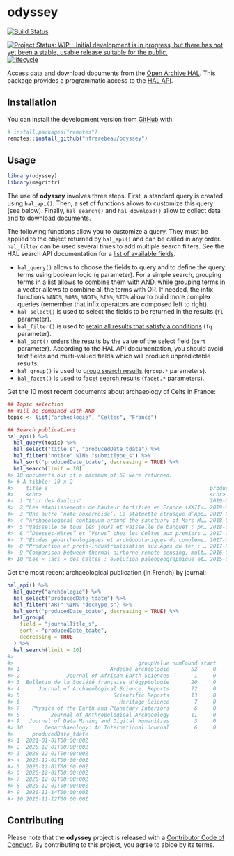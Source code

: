 
<!-- README.md is generated from README.Rmd. Please edit that file -->

# odyssey

<!-- badges: start -->

[![Build
Status](https://travis-ci.org/nfrerebeau/odyssey.svg?branch=master)](https://travis-ci.org/nfrerebeau/odyssey)

[![Project Status: WIP – Initial development is in progress, but there
has not yet been a stable, usable release suitable for the
public.](https://www.repostatus.org/badges/latest/wip.svg)](https://www.repostatus.org/#wip)
[![lifecycle](https://img.shields.io/badge/lifecycle-experimental-orange.svg)](https://www.tidyverse.org/lifecycle/#experimental)
<!-- badges: end -->

Access data and download documents from the [Open Archive
HAL](https://hal.archives-ouvertes.fr/). This package provides a
programmatic access to the [HAL
API](https://api.archives-ouvertes.fr/docs).

## Installation

You can install the development version from
[GitHub](https://github.com/) with:

``` r
# install.packages("remotes")
remotes::install_github("nfrerebeau/odyssey")
```

## Usage

``` r
library(odyssey)
library(magrittr)
```

The use of **odyssey** involves three steps. First, a standard query is
created using `hal_api()`. Then, a set of functions allows to customize
this query (see below). Finally, `hal_search()` and `hal_download()`
allow to collect data and to download documents.

The following functions allow you to customize a query. They must be
applied to the object returned by `hal_api()` and can be called in any
order. `hal_filter` can be used several times to add multiple search
filters. See the HAL search API documentation for a [list of available
fields](https://api.archives-ouvertes.fr/docs/search/?schema=fields#fields).

  - `hal_query()` allows to choose the fields to query and to define the
    query terms using boolean logic (`q` parameter). For a simple
    search, grouping terms in a list allows to combine them with AND,
    while grouping terms in a vector allows to combine all the terms
    with OR. If needed, the infix functions `%AND%`, `%OR%`, `%NOT%`,
    `%IN%`, `%TO%` allow to build more complex queries (remember that
    infix operators are composed left to right).
  - `hal_select()` is used to select the fields to be returned in the
    results (`fl` parameter).
  - `hal_filter()` is used to [retain all results that satisfy a
    conditions](https://api.archives-ouvertes.fr/docs/search/?#fq) (`fq`
    parameter).
  - `hal_sort()` [orders the
    results](https://api.archives-ouvertes.fr/docs/search/?#sort) by the
    value of the select field (`sort` parameter). According to the HAL
    API documentation, you should avoid text fields and multi-valued
    fields which will produce unpredictable results.
  - `hal_group()` is used to [group search
    results](https://api.archives-ouvertes.fr/docs/search/?#group)
    (`group.*` parameters).
  - `hal_facet()` is used to [facet search
    results](https://api.archives-ouvertes.fr/docs/search/?#facet)
    (`facet.*` parameters).

Get the 10 most recent documents about archaeology of Celts in France:

``` r
## Topic selection
## Will be combined with AND
topic <- list("archéologie", "Celtes", "France")

## Search publications
hal_api() %>%
  hal_query(topic) %>%
  hal_select("title_s", "producedDate_tdate") %>%
  hal_filter("notice" %IN% "submitType_s") %>% 
  hal_sort("producedDate_tdate", decreasing = TRUE) %>%
  hal_search(limit = 10)
#> 10 documents out of a maximum of 52 were returned.
#> # A tibble: 10 x 2
#>    title_s                                                    producedDate_tdate
#>    <chr>                                                      <chr>             
#>  1 "L'or des Gaulois"                                         2019-09-01T00:00:…
#>  2 "Les établissements de hauteur fortifiés en France (XXII<… 2019-05-29T00:00:…
#>  3 "Une autre ‘note auxerroise’. La statuette étrusque d’App… 2019-01-01T00:00:…
#>  4 "Archaeological continuum around the sanctuary of Mars Mu… 2018-06-04T00:00:…
#>  5 "Vaisselle de tous les jours et vaisselle de banquet : pr… 2018-01-01T00:00:…
#>  6 "“Déesses-Mères” et “Vénus” chez les Celtes aux premiers … 2017-09-01T00:00:…
#>  7 "Études géoarchéologiques et archéobotaniques du combleme… 2017-03-23T00:00:…
#>  8 "Production et proto-industrialisation aux Âges du fer : … 2017-01-01T00:00:…
#>  9 "Comparison between thermal airborne remote sensing, mult… 2016-01-01T00:00:…
#> 10 "Les « lacs » des Celtes : évolution paléogéographique et… 2015-01-01T00:00:…
```

Get the most recent archaeological publication (in French) by journal:

``` r
hal_api() %>%
  hal_query("archéologie") %>%
  hal_select("producedDate_tdate") %>%
  hal_filter("ART" %IN% "docType_s") %>%
  hal_sort("producedDate_tdate", decreasing = TRUE) %>%
  hal_group(
    field = "journalTitle_s",
    sort = "producedDate_tdate", 
    decreasing = TRUE
  ) %>%
  hal_search(limit = 10)
#> 
#>                                        groupValue numFound start
#> 1                             Ardèche archéologie       52     0
#> 2               Journal of African Earth Sciences        1     0
#> 3  Bulletin de la Société française d'égyptologie       20     0
#> 4      Journal of Archaeological Science: Reports       72     0
#> 5                              Scientific Reports       13     0
#> 6                                Heritage Science        7     0
#> 7    Physics of the Earth and Planetary Interiors        6     0
#> 8          Journal of Anthropological Archaeology       11     0
#> 9   Journal of Data Mining and Digital Humanities        3     0
#> 10       Geoarchaeology: An International Journal        6     0
#>      producedDate_tdate
#> 1  2021-01-01T00:00:00Z
#> 2  2020-12-01T00:00:00Z
#> 3  2020-12-01T00:00:00Z
#> 4  2020-12-01T00:00:00Z
#> 5  2020-12-01T00:00:00Z
#> 6  2020-12-01T00:00:00Z
#> 7  2020-12-01T00:00:00Z
#> 8  2020-12-01T00:00:00Z
#> 9  2020-11-14T00:00:00Z
#> 10 2020-11-12T00:00:00Z
```

## Contributing

Please note that the **odyssey** project is released with a [Contributor
Code of
Conduct](https://github.com/nfrerebeau/odyssey/blob/master/.github/CODE_OF_CONDUCT.md).
By contributing to this project, you agree to abide by its terms.
